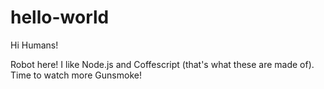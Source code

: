 # hello-world

Hi Humans!

Robot here! I like Node.js and Coffescript (that's what these are made of).
Time to watch more Gunsmoke!
